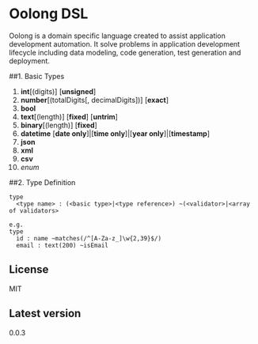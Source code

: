 # Oolong DSL

  Oolong is a domain specific language created to assist application development automation. It solve problems in application development lifecycle including data modeling, code generation, test generation and deployment.

##1. Basic Types

1. 	**int**[(digits)] [**unsigned**]
1. 	**number**[(totalDigits[, decimalDigits])] [**exact**]
1.	**bool**
1.	**text**[(length)] [**fixed**] [**untrim**]
1.	**binary**[(length)] [**fixed**]
1.	**datetime** [**date only**]|[**time only**]|[**year only**]|[**timestamp**]
1.	**json**
1.	**xml**
1.	**csv**
1.	*enum*

##2.  Type Definition

	type
      <type name> : (<basic type>|<type reference>) ~(<validator>|<array of validators>
      
    e.g.
    type
      id : name ~matches(/^[A-Za-z_]\w{2,39}$/)
      email : text(200) ~isEmail



## License

  MIT

## Latest version

  0.0.3
